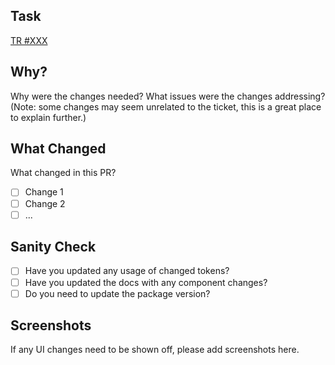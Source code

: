 ## Task

[TR #XXX]()

## Why?

Why were the changes needed? What issues were the changes addressing?
(Note: some changes may seem unrelated to the ticket, this is a great place to explain further.)

## What Changed

What changed in this PR?

* [ ] Change 1
* [ ] Change 2
* [ ] ...

## Sanity Check

* [ ] Have you updated any usage of changed tokens?
* [ ] Have you updated the docs with any component changes?
* [ ] Do you need to update the package version?

## Screenshots

If any UI changes need to be shown off, please add screenshots here.

